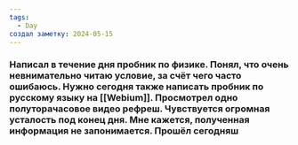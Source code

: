 ```yaml
---
tags:
  - Day
создал заметку: 2024-05-15
---
```

### Написал в течение дня пробник по физике. Понял, что очень невнимательно читаю условие, за счёт чего часто ошибаюсь. Нужно сегодня также написать пробник по русскому языку на [[Webium]]. Просмотрел одно полуторачасовое видео рефреш. Чувствуется огромная усталость под конец дня. Мне кажется, полученная информация не запонимается. Прошёл сегодняш
